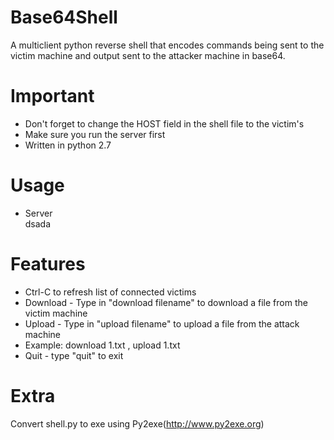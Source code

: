 # Base64Shell
A multiclient python reverse shell that encodes commands being sent to the victim machine and output sent to the attacker machine in base64.

# Important
- Don't forget to change the HOST field in the shell file to the victim's 
- Make sure you run the server first
- Written in python 2.7

# Usage 
- Server  
    dsada

# Features
- Ctrl-C to refresh list of connected victims
- Download -  Type in "download filename" to download a file from the victim machine 
- Upload - Type in "upload filename" to upload a file from the attack machine
- Example: download 1.txt , upload 1.txt
- Quit - type "quit" to exit

# Extra  
Convert shell.py to exe using Py2exe(http://www.py2exe.org)

